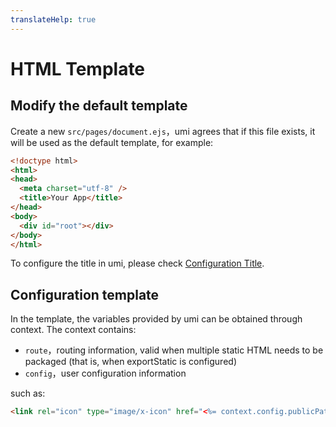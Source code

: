 ```yaml
---
translateHelp: true
---
```


# HTML Template

## Modify the default template

Create a new `src/pages/document.ejs`，umi agrees that if this file exists, it will be used as the default template, for example:

```html
<!doctype html>
<html>
<head>
  <meta charset="utf-8" />
  <title>Your App</title>
</head>
<body>
  <div id="root"></div>
</body>
</html>
```
To configure the title in umi, please check [Configuration Title](../config#title).

## Configuration template

In the template, the variables provided by umi can be obtained through context. The context contains:

* `route`，routing information, valid when multiple static HTML needs to be packaged (that is, when exportStatic is configured)
* `config`，user configuration information

such as:

```html
<link rel="icon" type="image/x-icon" href="<%= context.config.publicPath %>favicon.png" />
```

